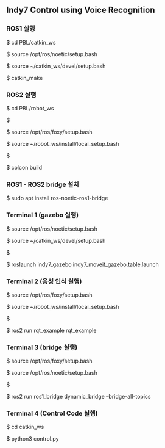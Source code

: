 ## Indy7 Control using Voice Recognition

### ROS1 실행
$ cd PBL/catkin_ws 

$ source /opt/ros/noetic/setup.bash 

$ source ~/catkin_ws/devel/setup.bash 

$ catkin_make 

### ROS2 실행
$ cd PBL/robot_ws

$ 

$ source /opt/ros/foxy/setup.bash 

$ source ~/robot_ws/install/local_setup.bash 

$ 

$ colcon build 

### ROS1 - ROS2 bridge 설치
$ sudo apt install ros-noetic-ros1-bridge 

### Terminal 1 (gazebo 실행)
$ source /opt/ros/noetic/setup.bash

$ source ~/catkin_ws/devel/setup.bash 

$ 

$ roslaunch indy7_gazebo indy7_moveit_gazebo.table.launch 

### Terminal 2 (음성 인식 실행)
$ source /opt/ros/foxy/setup.bash 

$ source ~/robot_ws/install/local_setup.bash 

$ 

$ ros2 run rqt_example rqt_example 

### Terminal 3 (bridge 실행)
$ source /opt/ros/foxy/setup.bash 

$ source /opt/ros/noetic/setup.bash 

$ 

$ ros2 run ros1_bridge dynamic_bridge –bridge-all-topics 

### Terminal 4 (Control Code 실행)
$ cd catkin_ws 

$ python3 control.py 
